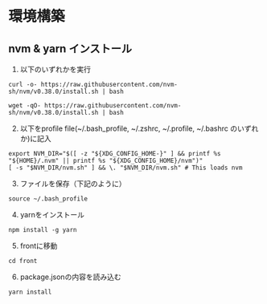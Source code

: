 # 環境構築

## nvm & yarn インストール

1. 以下のいずれかを実行
```
curl -o- https://raw.githubusercontent.com/nvm-sh/nvm/v0.38.0/install.sh | bash
```
```
wget -qO- https://raw.githubusercontent.com/nvm-sh/nvm/v0.38.0/install.sh | bash
```

2. 以下をprofile file(~/.bash_profile, ~/.zshrc, ~/.profile, ~/.bashrc のいずれか)に記入
```
export NVM_DIR="$([ -z "${XDG_CONFIG_HOME-}" ] && printf %s "${HOME}/.nvm" || printf %s "${XDG_CONFIG_HOME}/nvm")"
[ -s "$NVM_DIR/nvm.sh" ] && \. "$NVM_DIR/nvm.sh" # This loads nvm
```

3. ファイルを保存（下記のように）
```
source ~/.bash_profile
```

4. yarnをインストール
```
npm install -g yarn
```

5. frontに移動
```
cd front
```

6. package.jsonの内容を読み込む
```
yarn install
```